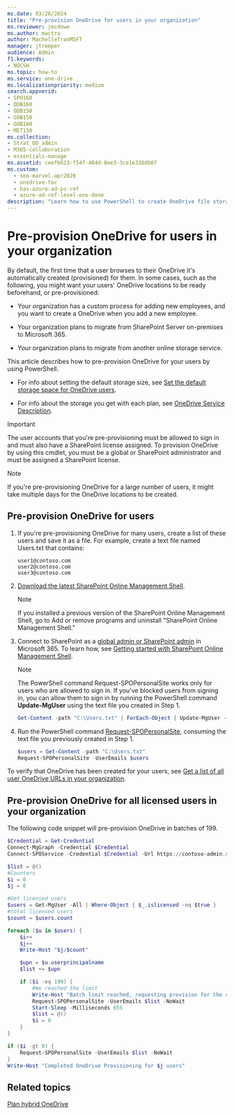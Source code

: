 ```yaml
---
ms.date: 03/28/2024
title: "Pre-provision OneDrive for users in your organization"
ms.reviewer: jmcdowe
ms.author: mactra
author: MachelleTranMSFT
manager: jtremper
audience: Admin
f1.keywords:
- NOCSH
ms.topic: how-to
ms.service: one-drive
ms.localizationpriority: medium
search.appverid:
- SPO160
- ODB160
- ODB150
- GOB150
- GOB160
- MET150
ms.collection: 
- Strat_OD_admin
- M365-collaboration
- essentials-manage
ms.assetid: ceef6623-f54f-404d-8ee3-3ce1e338db07
ms.custom:
  - seo-marvel-apr2020
  - onedrive-toc
  - has-azure-ad-ps-ref
  - azure-ad-ref-level-one-done
description: "Learn how to use PowerShell to create OneDrive file storage for your users instead of waiting for the storage space to be automatically provisioned by the service."
---
```


# Pre-provision OneDrive for users in your organization

By default, the first time that a user browses to their OneDrive it's automatically created (provisioned) for them. In some cases, such as the following, you might want your users' OneDrive locations to be ready beforehand, or pre-provisioned:

- Your organization has a custom process for adding new employees, and you want to create a OneDrive when you add a new employee.

- Your organization plans to migrate from SharePoint Server on-premises to Microsoft 365.

- Your organization plans to migrate from another online storage service.

This article describes how to pre-provision OneDrive for your users by using PowerShell.

- For info about setting the default storage size, see [Set the default storage space for OneDrive users](set-default-storage-space.md).

- For info about the storage you get with each plan, see [OneDrive Service Description](/office365/servicedescriptions/onedrive-for-business-service-description).

> [!IMPORTANT]
> The user accounts that you're pre-provisioning must be allowed to sign in and must also have a SharePoint license assigned.
> To provision OneDrive by using this cmdlet, you must be a global or SharePoint administrator and must be assigned a SharePoint license.

> [!NOTE]
> If you're pre-provisioning OneDrive for a large number of users, it might take multiple days for the OneDrive locations to be created.

## Pre-provision OneDrive for users

1. If you're pre-provisioning OneDrive for many users, create a list of these users and save it as a file. For example, create a text file named Users.txt that contains:

    ```
    user1@contoso.com
    user2@contoso.com
    user3@contoso.com
    ```

2. [Download the latest SharePoint Online Management Shell](https://go.microsoft.com/fwlink/p/?LinkId=255251).

    > [!NOTE]
    > If you installed a previous version of the SharePoint Online Management Shell, go to Add or remove programs and uninstall "SharePoint Online Management Shell."

3. Connect to SharePoint as a [global admin or SharePoint admin](/sharepoint/sharepoint-admin-role) in Microsoft 365. To learn how, see [Getting started with SharePoint Online Management Shell](/powershell/sharepoint/sharepoint-online/connect-sharepoint-online).

    > [!NOTE]
    > The PowerShell command Request-SPOPersonalSite works only for users who are allowed to sign in. If you've blocked users from signing in, you can allow them to sign in by running the PowerShell command **Update-MgUser** using the text file you created in Step 1.
    >
    >```PowerShell
    >Get-Content -path "C:\Users.txt" | ForEach-Object { Update-MgUser -UserPrincipalName $_ -BlockCredential $False }
    >```

4. Run the PowerShell command [Request-SPOPersonalSite](/powershell/module/sharepoint-online/request-spopersonalsite?view=sharepoint-ps&preserve-view=true), consuming the text file you previously created in Step 1.

    ```PowerShell
    $users = Get-Content -path "C:\Users.txt"
    Request-SPOPersonalSite -UserEmails $users
    ```

To verify that OneDrive has been created for your users, see [Get a list of all user OneDrive URLs in your organization](list-onedrive-urls.md).

## Pre-provision OneDrive for all licensed users in your organization

The following code snippet will pre-provision OneDrive in batches of 199.

```PowerShell
$Credential = Get-Credential
Connect-MgGraph -Credential $Credential
Connect-SPOService -Credential $Credential -Url https://contoso-admin.sharepoint.com

$list = @()
#Counters
$i = 0
$j = 0

#Get licensed users
$users = Get-MgUser -All | Where-Object { $_.islicensed -eq $true }
#total licensed users
$count = $users.count

foreach ($u in $users) {
    $i++
    $j++
    Write-Host "$j/$count"

    $upn = $u.userprincipalname
    $list += $upn

    if ($i -eq 199) {
        #We reached the limit
        Write-Host "Batch limit reached, requesting provision for the current batch"
        Request-SPOPersonalSite -UserEmails $list -NoWait
        Start-Sleep -Milliseconds 655
        $list = @()
        $i = 0
    }
}

if ($i -gt 0) {
    Request-SPOPersonalSite -UserEmails $list -NoWait
}
Write-Host "Completed OneDrive Provisioning for $j users"
```

## Related topics

[Plan hybrid OneDrive](/SharePoint/hybrid/plan-hybrid-onedrive-for-business)
